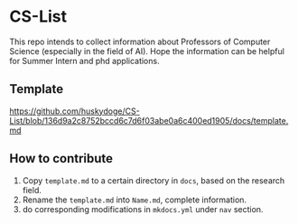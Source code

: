 # CS-List

This repo intends to collect information about Professors of Computer Science (especially in the field of AI). Hope the information can be helpful for Summer Intern and phd applications.



## Template

https://github.com/huskydoge/CS-List/blob/136d9a2c8752bccd6c7d6f03abe0a6c400ed1905/docs/template.md



## How to contribute

1. Copy `template.md` to a certain directory in `docs`, based on the research field. 
2. Rename the `template.md` into `Name.md`, complete information.
3. do corresponding modifications in `mkdocs.yml` under  `nav`  section.
